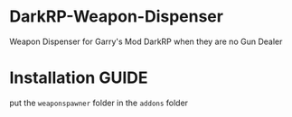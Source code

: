 # DarkRP-Weapon-Dispenser
Weapon Dispenser for Garry's Mod DarkRP when they are no Gun Dealer
# **Installation GUIDE**
put the `weaponspawner` folder in the `addons` folder
